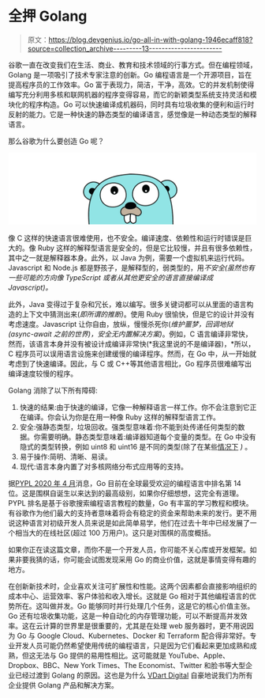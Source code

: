 # 全押 Golang

> 原文：<https://blog.devgenius.io/go-all-in-with-golang-1946ecaff818?source=collection_archive---------13----------------------->

谷歌一直在改变我们在生活、商业、教育和技术领域的行事方式。但在编程领域，Golang 是一项吸引了技术专家注意的创新。Go 编程语言是一个开源项目，旨在提高程序员的工作效率。Go 富于表现力，简洁，干净，高效。它的并发机制使得编写充分利用多核和联网机器的程序变得容易，而它的新颖类型系统支持灵活和模块化的程序构造。Go 可以快速编译成机器码，同时具有垃圾收集的便利和运行时反射的能力。它是一种快速的静态类型的编译语言，感觉像是一种动态类型的解释语言。

那么谷歌为什么要创造 Go 呢？

![](img/c2c77d1c7574847bd93bab223e2c1747.png)

像 C 这样的快速语言很难使用，也不安全。编译速度、依赖性和运行时错误是巨大的。像 Ruby 这样的解释型语言是安全的，但是它比较慢，并且有很多依赖性，其中之一就是解释器本身。此外，以 Java 为例，需要一个虚拟机来运行代码。Javascript 和 Node.js 都是野孩子，是解释型的，弱类型的，用*不安全(虽然也有一些可能的方向像 TypeScript 或者从其他更安全的语言直接编译成 Javascript)。*

此外，Java 变得过于复杂和冗长，难以编写。很多关键词都可以从里面的语言构造的上下文中猜测出来(*即所谓的推断)*。使用 Ruby 很愉快，但是它的设计并没有考虑速度。Javascript 让你自由，放纵，慢慢杀死你(*维护噩梦，回调地狱(async-await 之前的世界)，安全无内置解决方案)*。例如，C 语言编译非常快，然而，该语言本身并没有被设计成编译非常快(*我这里说的不是编译器)，*所以，C 程序员可以误用语言设施来创建缓慢的编译程序。然而，在 Go 中，从一开始就考虑到了快速编译。因此，与 C 或 C++等其他语言相比，Go 程序员很难编写出编译速度较慢的程序。

Golang 消除了以下所有障碍:

1.  快速的结果:由于快速的编译，它像一种解释语言一样工作。你不会注意到它正在编译。你会认为你是在用一种像 Ruby 这样的解释型语言工作。
2.  安全:强静态类型，垃圾回收。强类型意味着:你不能到处传递任何类型的数据。你需要明确。静态类型意味着:编译器知道每个变量的类型。在 Go 中没有隐式的类型转换，例如 uint8 和 uint16 是不同的类型(除了在某些[情况下](https://golang.org/ref/spec#Assignability) *)* 。
3.  易于操作:简明、清晰、易读。
4.  现代:语言本身内置了对多核网络分布式应用等的支持。

据[PYPL 2020 年 4 月](http://pypl.github.io/PYPL.html)消息，Go 目前在全球最受欢迎的编程语言中排名第 14 位。这是围棋自诞生以来达到的最高级别，如果你仔细想想，这完全有道理。PYPL 排名是基于谷歌搜索编程语言教程的数量，Go 有丰富的学习教程和模块。有谷歌作为他们最大的支持者意味着将会有稳定的资金来帮助未来的发行。更不用说这种语言对初级开发人员来说是如此简单易学，他们在过去十年中已经发展了一个相当大的在线社区(超过 100 万用户)。这只是对围棋的高度概括。

如果你正在读这篇文章，而你不是一个开发人员，你可能不关心库或开发框架。如果非要我猜的话，你可能会试图发现采用 Go 的商业价值，这就是事情变得有趣的地方。

在创新新技术时，企业喜欢关注可扩展性和性能。这两个因素都会直接影响组织的成本中心、运营效率、客户体验和收入增长。这就是 Go 相对于其他编程语言的优势所在。这叫做并发。Go 能够同时并行处理几个任务，这是它的核心价值主张。Go 还有垃圾收集功能，这是一种自动化的内存管理功能，可以不断提高并发效率。这在云计算的世界里是很重要的，尤其是在处理 web 服务器时，更不用说因为 Go 与 Google Cloud、Kubernetes、Docker 和 Terraform 配合得非常好。专业开发人员可能仍然希望使用传统的编程语言，只是因为它们看起来更加成熟和成熟，但这无法与 Go 提供的易用性相比。这可能就是 YouTube、Apple、Dropbox、BBC、New York Times、The Economist、Twitter 和脸书等大型企业已经过渡到 Golang 的原因。这也是为什么 [VDart Digital](http://www.vdartdigital.com/) 自豪地说我们为所有企业提供 Golang 产品和解决方案。